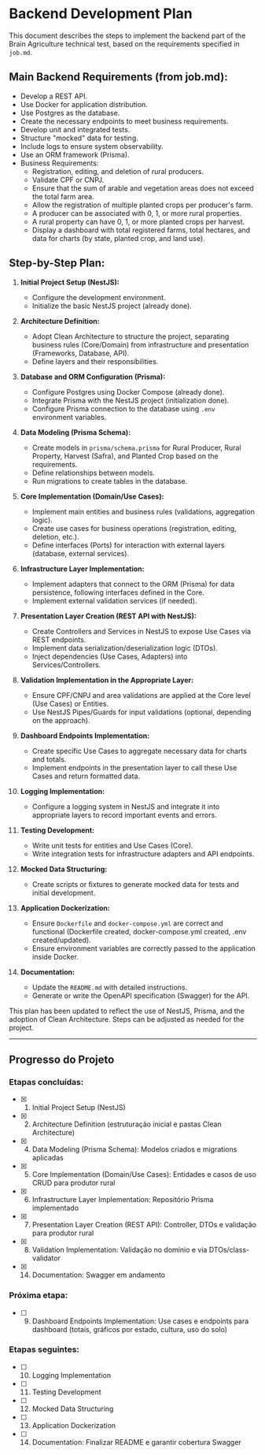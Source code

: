 # Backend Development Plan

This document describes the steps to implement the backend part of the Brain Agriculture technical test, based on the requirements specified in `job.md`.

## Main Backend Requirements (from job.md):

*   Develop a REST API.
*   Use Docker for application distribution.
*   Use Postgres as the database.
*   Create the necessary endpoints to meet business requirements.
*   Develop unit and integrated tests.
*   Structure "mocked" data for testing.
*   Include logs to ensure system observability.
*   Use an ORM framework (Prisma).
*   Business Requirements:
    *   Registration, editing, and deletion of rural producers.
    *   Validate CPF or CNPJ.
    *   Ensure that the sum of arable and vegetation areas does not exceed the total farm area.
    *   Allow the registration of multiple planted crops per producer's farm.
    *   A producer can be associated with 0, 1, or more rural properties.
    *   A rural property can have 0, 1, or more planted crops per harvest.
    *   Display a dashboard with total registered farms, total hectares, and data for charts (by state, planted crop, and land use).

## Step-by-Step Plan:

1.  **Initial Project Setup (NestJS):**
    *   Configure the development environment.
    *   Initialize the basic NestJS project (already done).

2.  **Architecture Definition:**
    *   Adopt Clean Architecture to structure the project, separating business rules (Core/Domain) from infrastructure and presentation (Frameworks, Database, API).
    *   Define layers and their responsibilities.

3.  **Database and ORM Configuration (Prisma):**
    *   Configure Postgres using Docker Compose (already done).
    *   Integrate Prisma with the NestJS project (initialization done).
    *   Configure Prisma connection to the database using `.env` environment variables.

4.  **Data Modeling (Prisma Schema):**
    *   Create models in `prisma/schema.prisma` for Rural Producer, Rural Property, Harvest (Safra), and Planted Crop based on the requirements.
    *   Define relationships between models.
    *   Run migrations to create tables in the database.

5.  **Core Implementation (Domain/Use Cases):**
    *   Implement main entities and business rules (validations, aggregation logic).
    *   Create use cases for business operations (registration, editing, deletion, etc.).
    *   Define interfaces (Ports) for interaction with external layers (database, external services).

6.  **Infrastructure Layer Implementation:**
    *   Implement adapters that connect to the ORM (Prisma) for data persistence, following interfaces defined in the Core.
    *   Implement external validation services (if needed).

7.  **Presentation Layer Creation (REST API with NestJS):**
    *   Create Controllers and Services in NestJS to expose Use Cases via REST endpoints.
    *   Implement data serialization/deserialization logic (DTOs).
    *   Inject dependencies (Use Cases, Adapters) into Services/Controllers.

8.  **Validation Implementation in the Appropriate Layer:**
    *   Ensure CPF/CNPJ and area validations are applied at the Core level (Use Cases) or Entities.
    *   Use NestJS Pipes/Guards for input validations (optional, depending on the approach).

9.  **Dashboard Endpoints Implementation:**
    *   Create specific Use Cases to aggregate necessary data for charts and totals.
    *   Implement endpoints in the presentation layer to call these Use Cases and return formatted data.

10. **Logging Implementation:**
    *   Configure a logging system in NestJS and integrate it into appropriate layers to record important events and errors.

11. **Testing Development:**
    *   Write unit tests for entities and Use Cases (Core).
    *   Write integration tests for infrastructure adapters and API endpoints.

12. **Mocked Data Structuring:**
    *   Create scripts or fixtures to generate mocked data for tests and initial development.

13. **Application Dockerization:**
    *   Ensure `Dockerfile` and `docker-compose.yml` are correct and functional (Dockerfile created, docker-compose.yml created, .env created/updated).
    *   Ensure environment variables are correctly passed to the application inside Docker.

14. **Documentation:**
    *   Update the `README.md` with detailed instructions.
    *   Generate or write the OpenAPI specification (Swagger) for the API.

This plan has been updated to reflect the use of NestJS, Prisma, and the adoption of Clean Architecture. Steps can be adjusted as needed for the project.

---

## Progresso do Projeto

### Etapas concluídas:
- [x] 1. Initial Project Setup (NestJS)
- [x] 2. Architecture Definition (estruturação inicial e pastas Clean Architecture)
- [x] 4. Data Modeling (Prisma Schema): Modelos criados e migrations aplicadas
- [x] 5. Core Implementation (Domain/Use Cases): Entidades e casos de uso CRUD para produtor rural
- [x] 6. Infrastructure Layer Implementation: Repositório Prisma implementado
- [x] 7. Presentation Layer Creation (REST API): Controller, DTOs e validação para produtor rural
- [x] 8. Validation Implementation: Validação no domínio e via DTOs/class-validator
- [x] 14. Documentation: Swagger em andamento

### Próxima etapa:
- [ ] 9. Dashboard Endpoints Implementation: Use cases e endpoints para dashboard (totais, gráficos por estado, cultura, uso do solo)

### Etapas seguintes:
- [ ] 10. Logging Implementation
- [ ] 11. Testing Development
- [ ] 12. Mocked Data Structuring
- [ ] 13. Application Dockerization
- [ ] 14. Documentation: Finalizar README e garantir cobertura Swagger